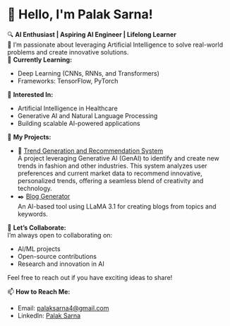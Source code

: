 # 👋 Hello, I'm Palak Sarna!  
🔍 **AI Enthusiast | Aspiring AI Engineer | Lifelong Learner**  
🚀 I’m passionate about leveraging Artificial Intelligence to solve real-world problems and create innovative solutions.
<br>
🌱 **Currently Learning:**  
- Deep Learning (CNNs, RNNs, and Transformers)  
- Frameworks: TensorFlow, PyTorch  

👀 **Interested In:**  
- Artificial Intelligence in Healthcare  
- Generative AI and Natural Language Processing  
- Building scalable AI-powered applications  

💼 **My Projects:**  
- 🧠 [Trend Generation and Recommendation System](https://github.com/ClearHeaded01/Trend-Recommendation-and-Generation)  
  A project leveraging Generative AI (GenAI) to identify and create new trends in fashion and other industries. This system analyzes user preferences and current market data to recommend innovative, personalized trends, offering a seamless blend of creativity and technology.   
- ✒️ [Blog Generator](https://github.com/Palaksarna/Ai-blogging-assistant)  
  An AI-based tool using LLaMA 3.1 for creating blogs from topics and keywords.

🤝 **Let’s Collaborate:**  
I’m always open to collaborating on:  
- AI/ML projects  
- Open-source contributions  
- Research and innovation in AI  

Feel free to reach out if you have exciting ideas to share!  

📫 **How to Reach Me:**  
- Email: [palaksarna4@gmail.com](mailto:palaksarna4@gmail.com)  
- LinkedIn: [Palak Sarna](https://www.linkedin.com/in/palak-sarna-3b4380217/)





